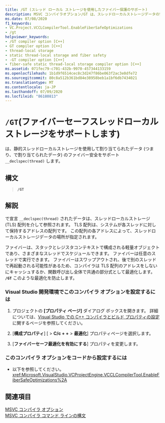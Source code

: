 ```yaml
---
title: /GT (スレッド ローカル ストレージを使用したファイバー保護のサポート)
description: MSVC コンパイラオプション/GT は、スレッドローカルストレージデータの安全な最適化を有効にします。
ms.date: 07/08/2020
f1_keywords:
- VC.Project.VCCLCompilerTool.EnableFiberSafeOptimizations
- /gt
helpviewer_keywords:
- /GT compiler option [C++]
- GT compiler option [C++]
- thread-local storage
- static thread-local storage and fiber safety
- -GT compiler option [C++]
- fiber-safe static thread-local storage compiler option [C++]
ms.assetid: 071fec79-c701-432b-9970-457344133159
ms.openlocfilehash: 1b1d9f6514cec8c3d247f86be063f2ac3e0dfe72
ms.sourcegitcommit: 80c8a512b361bd84e38958beb1a1bf6db7434021
ms.translationtype: MT
ms.contentlocale: ja-JP
ms.lasthandoff: 07/09/2020
ms.locfileid: "86180813"
---
```

# <a name="gt-support-fiber-safe-thread-local-storage"></a>`/GT`(ファイバーセーフスレッドローカルストレージをサポートします)

は、静的スレッドローカルストレージを使用して割り当てられたデータ (つまり、で割り当てられたデータ) のファイバー安全をサポート `__declspec(thread)` します。

## <a name="syntax"></a>構文

> **`/GT`**

## <a name="remarks"></a>解説

で宣言 `__declspec(thread)` されたデータは、スレッドローカルストレージ (TLS) 配列を介して参照されます。 TLS 配列は、システムが各スレッドに対して保持するアドレスの配列です。 この配列の各アドレスによって、スレッドローカルストレージデータの場所が指定されます。

ファイバーは、スタックとレジスタコンテキストで構成される軽量オブジェクトであり、さまざまなスレッドでスケジュールできます。 ファイバーは任意のスレッドで実行できます。 ファイバーはスワップアウトされ、後で別のスレッドで再起動される可能性があるため、コンパイラは TLS 配列のアドレスをしないにキャッシュするか、関数呼び出し全体で共通の部分式として最適化します。 **`/GT`** このような最適化を防止します。

### <a name="to-set-this-compiler-option-in-the-visual-studio-development-environment"></a>Visual Studio 開発環境でこのコンパイラ オプションを設定するには

1. プロジェクトの **[プロパティ ページ]** ダイアログ ボックスを開きます。 詳細については、[Visual Studio での C++ コンパイラとビルド プロパティの設定](../working-with-project-properties.md)に関するページを参照してください。

1. [**構成プロパティ**] [  >  **C/c + +**  >  **最適化**] プロパティページを選択します。

1. [**ファイバーセーフ最適化を有効にする**] プロパティを変更します。

### <a name="to-set-this-compiler-option-programmatically"></a>このコンパイラ オプションをコードから設定するには

- 以下を参照してください。<xref:Microsoft.VisualStudio.VCProjectEngine.VCCLCompilerTool.EnableFiberSafeOptimizations%2A>

## <a name="see-also"></a>関連項目

[MSVC コンパイラ オプション](compiler-options.md)<br/>
[MSVC コンパイラ コマンド ラインの構文](compiler-command-line-syntax.md)
